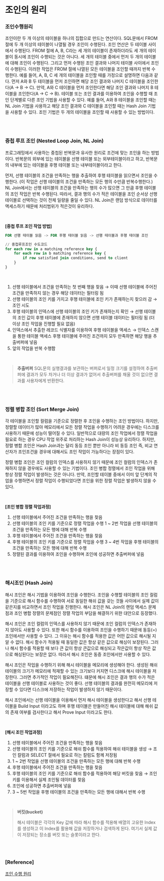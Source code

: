 # 조인의 원리

### 조인수행원리

조인이란 두 개 이상의 테이블을 하나의 집합으로 만드는 연산이다. SQL문에서 FROM 절에 두 개 이상의 테이블이 나열될 경우 조인이 수행된다. 조인 연산은 두 테이블 사이에서 수행된다. FROM 절에 A, B, C라는 세 개의 테이블이 존재하더라도 세 개의 테이블이 동시에 조인이 수행되는 것은 아니다. 세 개의 테이블 중에서 먼저 두 개의 테이블에 대해 조인이 수행된다. 그리고 먼저 수행된 조인 결과와 나머지 테이블 사이에서 조인이 수행된다. 이러한 작업은 FROM 절에 나열된 모든 테이블을 조인할 때까지 반복 수행한다. 예를 들어, A, B, C 세 개의 테이블을 조인할 때를 가정으로 설명하면 다음과 같다. 먼저 A와 B 두 테이블을 먼저 조인하면 해당 조인 결과와 나머지 C 테이블을 조인한다(A → B → C). 만약, A와 C 테이블을 먼저 조인한다면 해당 조인 결과와 나머지 B 테이블을 조인한다(A → C → B). 테이블 또는 조인 결과를 이용하여 조인을 수행할 때 조인 단계별로 다른 조인 기법을 사용할 수 있다. 예를 들어, A와 B 테이블을 조인할 때는 NL Join 기법을 사용하고 해당 조인 결과와 C 테이블을 조인할 때는 Hash Join 기법을 사용할 수 있다. 조인 기법은 두 개의 테이블을 조인할 때 사용할 수 있는 방법이다.

<br><br>

### 중첩 루프 조인 (Nested Loop Join, NL Join)

프로그래밍에서 사용하는 중첩된 반복문과 유사한 원리로 조건에 맞는 조인을 하는 방법이다. 반복문의 외부에 있는 테이블을 선행 테이블 또는 외부테이블이라고 하고, 반복문의 내부에 있는 테이블을 후행 테이블 또는 내부테이블이라고 한다.

먼저, 선행 테이블의 조건을 만족하는 행을 추출하여 후행 테이블을 읽으면서 조인을 수행한다. (이 작업은 선행 테이블의 조건을 만족하는 모든 행의 수만큼 반복수행한다.) NL Join에서는 선행 테이블의 조건을 만족하는 행의 수가 많으면 그 만큼 후행 테이블의 조인 작업은 반복 수행된다. 따라서, 결과 행의 수가 적은 테이블을 조인 순서상 선행 테이블로 선택하는 것이 전체 일량을 줄일 수 있다. NL Join은 랜덤 방식으로 데이터를 액세스하기 때문에 처리범위가 적은것이 유리하다.

<br>

**[중첩 루프 조인 작업 방법]**

```sql
FOR 선행 테이블 읽음 -> FOR 후행 테이블 읽음 -> 선행 테이블과 후행 테이블 조인
```

```sql
// 중첩루프조인 수도코드
for each row in a matching reference key {
	for each row in b matching reference key {
		if row satisfied join conditions, send to client
	}
}
```

<br>

1.  선행 테이블에서 조건을 만족하는 첫 번째 행을 찾음 → 이때 선행 테이블에 주어진 조건을 만족하지 않는 경우 해당 데이터는 필터링 됨
2.  선행 테이블의 조인 키를 가지고 후행 테이블에 조인 키가 존재하는지 찾으러 감 → 조인 시도
3.  후행 테이블의 인덱스에 선행 테이블의 조인 키가 존재하는지 확인 → 선행 테이블의 조인 값이 후행 테이블에 존재하지 않으면 선행 테이블 데이터는 필터링 됨 (더 이상 조인 작업을 진행할 필요 없음)
4.  인덱스에서 추출한 레코드 식별자를 이용하여 후행 테이블을 액세스 → 인덱스 스캔을 통한 테이블 액세스 후행 테이블에 주어진 조건까지 모두 만족하면 해당 행을 추출버퍼에 넣음
5.  앞의 작업을 반복 수행함

<br>

> **추출버퍼**
> SQL문의 실행결과를 보관하는 버퍼로서 일정 크기를 설정하여 추출버퍼에 결과가 모두 차거나 더 이상 결과가 없어서 추출버퍼를 채울 것이 없으면 결과를 사용자에게 반환한다.

<br><br>

### 정렬 병합 조인 (Sort Merge Join)

각 테이블을 조인할 컬럼을 기준으로 정렬한 후 조인을 수행하는 조인 방법이다. 하지만, 정렬할 데이터가 많아 메모리에서 모든 정렬 작업을 수행하기 어려운 경우에는 디스크를 사용하기 때문에 성능이 떨어질 수 있다. 일반적으로 대량의 조인 작업에서 정렬 작업을 필요로 하는 경우 CPU 작업 위주로 처리하는 Hash Join이 성능상 유리하다. 하지만, 정렬 병합 조인은 Hash Join과는 달리 동등 조인 뿐만 아니라 비 동등 조인 즉, 비교 연산자가 조인조건을 경우에 대해서도 조인 작업이 가능하다는 장점이 있다.

정렬 병합 조인은 조인 컬럼의 인덱스를 사용하지 않기 때문에 조인 컬럼의 인덱스가 존재하지 않을 경우에도 사용할 수 있는 기법이다. 조인 병합 정렬에서 조인 작업을 위해 항상 정렬 작업이 발생하는 것은 아니다. 만약, 조인할 테이블 중에서 이미 앞 단계의 작업을 수행하면서 정렬 작업이 수행되었다면 조인을 위한 정렬 작업은 발생하지 않을 수 있다.

<br>

**[조인 병합 정렬 작업과정]**

1. 선행 테이블에서 주어진 조건을 만족하는 행을 찾음
2. 선행 테이블의 조인 키를 기준으로 정렬 작업을 수행 1 ~ 2번 작업을 선행 테이블의 조건을 만족하는 모든 행에 대해 반복 수행
3. 후행 테이블에서 주어진 조건을 만족하는 행을 찾음
4. 후행 테이블의 조인 키를 기준으로 정렬 작업을 수행 3 ~ 4번 작업을 후행 테이블의 조건을 만족하는 모든 행에 대해 반복 수행
5. 정렬된 결과를 이용하여 조인을 수행하며 조인에 성공하면 추출버퍼에 넣음

<br><br>

### 해시조인 (Hash Join)

해시 조인은 해시 기법을 이용하여 조인을 수행한다. 조인을 수행할 테이블의 조인 컬럼을 기준으로 해시 함수를 수행하여 서로 동일한 해쉬 값을 갖는 것들 사이에서 실제 값이 같은지를 비교하면서 조인 작업을 진행한다. 해시 조인은 NL Join의 랜덤 액세스 문제점과 조인 병합 정렬의 문제점인 정렬 작업의 부담을 해결하기 위한 대안으로 등장했다.

해시 조인은 조인 컬럼의 인덱스를 사용하지 않기 때문에 조인 컬럼의 인덱스가 존재하지 않아도 사용할 수 있다. 또한 해시 함수를 이용하여 조인을 수행하기 때문에 동등(=) 조인에서만 사용할 수 있다. 그 이유는 해시 함수를 적용한 값은 어떤 값으로 해시될 지 알 수 없다. 해시 함수가 적용될 때 동일한 값은 항상 같은 값으로 해싱이 보장된다. 그러나 해시 함수를 적용할 때 보다 큰 값이 항상 큰값으로 해싱되고 작은값이 항상 작은 값으로 해싱된다는 보장은 없다. 따라서 해시 조인은 동증 조인에서만 사용할 수 있다.

해시 조인은 작업을 수행하기 위해 해시 테이블을 메모리에 생성해야 한다. 생성된 해쉬 테이블의 크기가 메모리에 적재할 수 있는 크기보다 커지면 디스크에 해시 테이블을 저장한다. 그러면 추가적인 작업이 필요해진다. 떄문에 해시 조인은 결과 행의 수가 적은 테이블을 선행 테이블로 사용하는 것이 좋다. 선행 테이블의 결과를 완전히 메모리에 저장할 수 있다면 디스크에 저장하는 작업이 발생하지 않기 때문이다.

해시 조인에서는 선행 테이블을 이용해서 먼저 해시 테이블을 생성한다고 해서 선행 테이블을 Build Input 이라고도 하며 후행 테이블은 만들어진 해시 테이블에 대해 해쉬 값의 존재 여부를 검사한다고 해서 Prove Input 이라고도 한다.

<br>

**[해시 조인 작업과정]**

1. 선행 테이블에서 주어진 조건을 만족하는 행을 찾음
2. 선행 테이블의 조인 키를 기준으로 해쉬 함수를 적용하여 해쉬 테이블을 생성 → 조인 칼럼과 SELECT 절에서 필요로 하는 칼럼도 함께 저장됨
3. 1 ~ 2번 작업을 선행 테이블의 조건을 만족하는 모든 행에 대해 반복 수행
4. 후행 테이블에서 주어진 조건을 만족하는 행을 찾음
5. 후행 테이블의 조인 키를 기준으로 해쉬 함수를 적용하여 해당 버킷을 찾음 → 조인 키를 이용해서 실제 조인될 데이터를 찾음
6. 조인에 성공하면 추출버퍼에 넣음
7. 3 ~ 5번 작업을 후행 테이블의 조건을 만족하는 모든 행에 대해서 반복 수행

<br>

> **버킷(bucket)**
>
> 해시 테이블은 각각의 Key 값에 따라 해시 함수를 적용해 배열의 고유한 Index를 생성하고 이 Index를 활용해 값을 저장하거나 검색하게 된다. 여기서 실제 값이 저장되는 장소를 버킷 또는 슬롯이라고 한다.

<br><br>

### [Reference]

[조인 수행 원리](https://dataonair.or.kr/db-tech-reference/d-guide/sql/?mod=document&uid=356)
